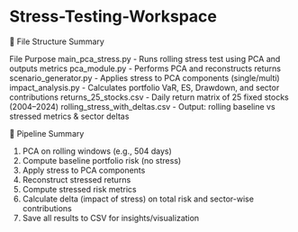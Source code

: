 # Stress-Testing-Workspace
📁 File Structure Summary

File	Purpose
main_pca_stress.py	             - Runs rolling stress test using PCA and outputs metrics
pca_module.py	                   - Performs PCA and reconstructs returns
scenario_generator.py	           - Applies stress to PCA components (single/multi)
impact_analysis.py               - Calculates portfolio VaR, ES, Drawdown, and sector contributions
returns_25_stocks.csv	           - Daily return matrix of 25 fixed stocks (2004–2024)
rolling_stress_with_deltas.csv   - Output: rolling baseline vs stressed metrics & sector deltas

🔁 Pipeline Summary

  1) PCA on rolling windows (e.g., 504 days)
  2) Compute baseline portfolio risk (no stress)
  3) Apply stress to PCA components
  4) Reconstruct stressed returns
  5) Compute stressed risk metrics
  6) Calculate delta (impact of stress) on total risk and sector-wise contributions
  7) Save all results to CSV for insights/visualization
